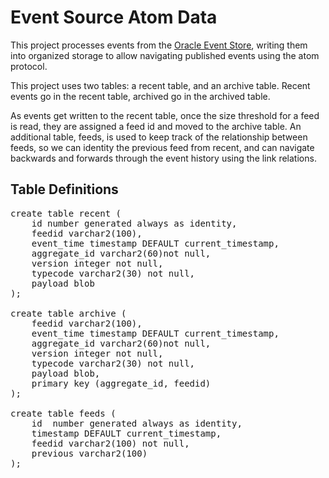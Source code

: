 # Event Source Atom Data

This project processes events from the [Oracle Event Store](https://github.com/xtracdev/oraeventstore),
writing them into organized storage to allow navigating published events
using the atom protocol.

This project uses two tables: a recent table, and an archive table. Recent 
events go in the recent table, archived go in the archived table.

As events get written to the recent table, once the size threshold for a feed is read,
they are assigned a feed id and moved to the archive table. An additional table, 
feeds, is used to keep track of the relationship between feeds, so we can
identity the previous feed from recent, and can navigate backwards and 
forwards through the event history using the link relations.

## Table Definitions

<pre>
create table recent (
    id number generated always as identity,
    feedid varchar2(100),
    event_time timestamp DEFAULT current_timestamp,
    aggregate_id varchar2(60)not null,
    version integer not null,
    typecode varchar2(30) not null,
    payload blob
);

create table archive (
    feedid varchar2(100),
    event_time timestamp DEFAULT current_timestamp,
    aggregate_id varchar2(60)not null,
    version integer not null,
    typecode varchar2(30) not null,
    payload blob,
    primary key (aggregate_id, feedid)
);

create table feeds (
    id  number generated always as identity,
    timestamp DEFAULT current_timestamp,
    feedid varchar2(100) not null,
    previous varchar2(100)
);
</pre>

